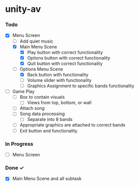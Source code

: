 # unity-av

### Todo

- [x] Menu Screen  
  - [ ] Add quiet music
  - [x] Main Menu Scene
    - [x] Play button with correct functionality
    - [x] Options button with correct functionality
    - [x] Quit button with correct functionality
  - [ ] Options Menu Scene
    - [x] Back button with functionality
    - [ ] Volume slider with functionality
    - [ ] Graphics Assignment to specific bands functionality

- [ ] Game Play
  - [ ] Box to contain visuals
    - [ ] Views from top, bottom, or wall
  - [ ] Attach song
  - [ ] Song data processing
    - [ ] Separate into 8 bands
  - [ ] Appropriate graphics are attached to correct bands
  - [ ] Exit button and functionality

### In Progress

- [ ] Menu Screen

### Done ✓

- [x] Main Menu Scene and all subtask
